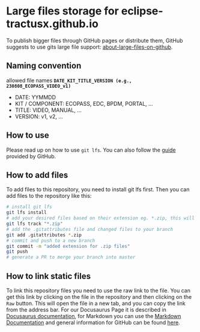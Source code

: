 # Large files storage for eclipse-tractusx.github.io

To publish bigger files through GitHub pages or distribute them, GitHub suggests to use gits large file support: [about-large-files-on-github](https://docs.github.com/en/repositories/working-with-files/managing-large-files/about-large-files-on-github).

## Naming convention

allowed file names **`DATE_KIT_TITLE_VERSION (e.g., 230808_ECOPASS_VIDEO_v1)`**

- DATE: YYMMDD
- KIT / COMPONENT: ECOPASS, EDC, BPDM, PORTAL, ...
- TITLE: VIDEO, MANUAL, ...
- VERSION: v1, v2, ...

## How to use

Please read up on how to use `git lfs`. You can also follow the [guide](https://docs.github.com/en/repositories/working-with-files/managing-large-files/installing-git-large-file-storage) provided by GitHub.

## How to add files

To add files to this repository, you need to install git lfs first. Then you can add files to the repository like this:

```bash
# install git lfs
git lfs install
# add your desired files based on their extension eg. *.zip, this will update the .gitattributes file
git lfs track "*.zip"
# add the .gitattributes file and changed files to your branch
git add .gitattributes *.zip
# commit and push to a new branch
git commit -m "added extension for .zip files"
git push
# generate a PR to merge your branch into master
```

## How to link static files

To link this repository files you need to use the raw link to the file. You can get this link by clicking on the file in the repository and then clicking on the `Raw` button. This will open the file in a new tab, and you can copy the link from the address bar.
For our Docusaurus Page it is described in [Docusaurus documentation](https://docusaurus.io/docs/static-assets#referencing-your-static-asset), for Markdown you can use the [Markdown Documentation](https://www.markdownguide.org/basic-syntax/#link-best-practices) and general information for GitHub can be found [here](https://docs.github.com/en/get-started/writing-on-github/getting-started-with-writing-and-formatting-on-github/basic-writing-and-formatting-syntax#relative-links).
